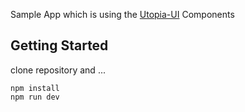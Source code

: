 Sample App which is using the [Utopia-UI](https://github.com/utopia-os/utopia-ui) Components 

## Getting Started

clone repository and ...

```
npm install
npm run dev
```
